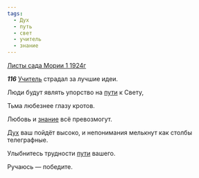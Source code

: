 ```yaml
---
tags:
  - Дух
  - путь
  - свет
  - учитель
  - знание
---
```


[Листы сада Мории 1 1924г](https://127.0.0.1:4002/agni/1924)

___116___
[Учитель](../../../tags/#учитель) страдал за лучшие идеи.   

Люди будут являть упорство на [пути](../../../tags/#путь) к Свету,   

Тьма любезнее глазу кротов.   

Любовь и [знание](../../../tags/#знание) всё превозмогут.   

[Дух](../../../tags/#Дух) ваш пойдёт высоко, и непонимания мелькнут как столбы телеграфные.   

Улыбнитесь трудности [пути](../../../tags/#путь) вашего.   

Ручаюсь — победите.   

